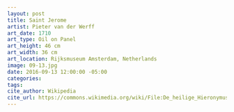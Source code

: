 ```yaml
---
layout: post
title: Saint Jerome
artist: Pieter van der Werff
art_date: 1710
art_type: Oil on Panel
art_height: 46 cm 
art_width: 36 cm
art_location: Rijksmuseum Amsterdam, Netherlands
image: 09-13.jpg
date: 2016-09-13 12:00:00 -05:00
categories:
tags:
cite_author: Wikipedia
cite_url: https://commons.wikimedia.org/wiki/File:De_heilige_Hieronymus_Rijksmuseum_SK-A-470.jpeg
---
```


